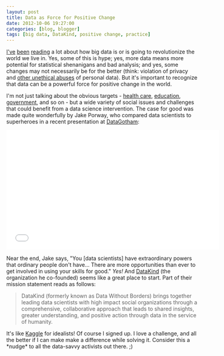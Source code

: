```yaml
---
layout: post
title: Data as Force for Positive Change
date: 2012-10-06 19:27:00
categories: [blog, blogger]
tags: [big data, DataKind, positive change, practice]
---
```


[I've](http://www.nytimes.com/2012/02/12/sunday-review/big-datas-impact-in-the-world.html) [been](http://www.nytimes.com/2012/08/12/business/how-big-data-became-so-big-unboxed.html?smid=pl-share) [reading](http://www.wired.com/wiredenterprise/2012/09/human-face-of-big-data/) a lot about how big data is or is going to revolutionize the world we live in. Yes, some of this is hype; yes, more data means more potential for statistical shenanigans and bad analysis; and yes, some changes may not necessarily be for the better (think: violation of privacy and [other unethical abuses](http://strata.oreilly.com/2012/06/ethics-big-data-business-decisions.html) of personal data). But it's important to recognize that data can be a powerful force for positive change in the world.

I'm not just talking about the obvious targets - [health care](http://www.businessweek.com/articles/2012-05-17/the-health-care-industry-turns-to-big-data), [education](http://www.brookings.edu/research/papers/2012/09/04-education-technology-west), [government](http://www.techamerica.org/Docs/fileManager.cfm?f=techamerica-bigdatareport-final.pdf), and so on - but a wide variety of social issues and challenges that could benefit from a data science intervention. The case for good was made quite wonderfully by Jake Porway, who compared data scientists to superheroes in a recent presentation at [DataGotham](http://www.datagotham.com/):

<iframe width="560" height="315" src="//www.youtube.com/embed/rluDDbzX5S4" frameborder="0" allowfullscreen></iframe>

Near the end, Jake says, "You [data scientists] have extraordinary powers that ordinary people don't have... There are more opportunities than ever to get involved in using your skills for good." _Yes!_ And [DataKind](http://datakind.org/) (the organization he co-founded) seems like a great place to start. Part of their mission statement reads as follows:

> DataKind (formerly known as Data Without Borders) brings together leading data scientists with high impact social organizations through a comprehensive, collaborative approach that leads to shared insights, greater understanding, and positive action through data in the service of humanity.

It's like [Kaggle](http://www.kaggle.com/) for idealists! Of course I signed up. I love a challenge, and all the better if I can make make a difference while solving it. Consider this a \*nudge\* to all the data-savvy activists out there. ;)
